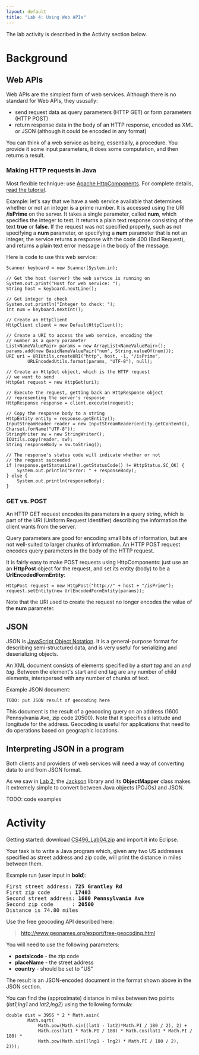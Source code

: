 ```yaml
---
layout: default
title: "Lab 4: Using Web APIs"
---
```


The lab activity is described in the Activity section below.

Background
==========

Web APIs
--------

Web APIs are the simplest form of web services. Although there is no standard for Web APIs, they ususally:

-   send request data as query parameters (HTTP GET) or form parameters (HTTP POST)
-   return response data in the body of an HTTP response, encoded as XML or JSON (although it could be encoded in any format)

You can think of a web service as being, essentially, a procedure. You provide it some input parameters, it does some computation, and then returns a result.

### Making HTTP requests in Java

Most flexible technique: use [Apache HttpComponents](http://hc.apache.org/). For complete details, [read the tutorial](http://hc.apache.org/httpcomponents-client-ga/tutorial/html/).

Example: let's say that we have a web service available that determines whether or not an integer is a prime number. It is accessed using the URI **/isPrime** on the server. It takes a single parameter, called **num**, which specifies the integer to test. It returns a plain text response consisting of the text **true** or **false**. If the request was not specified properly, such as not specifying a **num** parameter, or specifying a **num** parameter that is not an integer, the service returns a response with the code 400 (Bad Request), and returns a plain text error message in the body of the message.

Here is code to use this web service:

	Scanner keyboard = new Scanner(System.in);
	
	// Get the host (server) the web service is running on
	System.out.print("Host for web service: ");
	String host = keyboard.nextLine();
	
	// Get integer to check
	System.out.println("Integer to check: ");
	int num = keyboard.nextInt();
	
	// Create an HttpClient
	HttpClient client = new DefaultHttpClient();
	
	// Create a URI to access the web service, encoding the
	// number as a query parameter
	List<NameValuePair> params = new ArrayList<NameValuePair>();
	params.add(new BasicNameValuePair("num", String.valueOf(num)));
	URI uri = URIUtils.createURI("http", host, -1, "/isPrime", 
		    URLEncodedUtils.format(params, "UTF-8"), null);

	// Create an HttpGet object, which is the HTTP request
	// we want to send
	HttpGet request = new HttpGet(uri);

	// Execute the request, getting back an HttpResponse object
	// representing the server's response
	HttpResponse response = client.execute(request);

	// Copy the response body to a string
	HttpEntity entity = response.getEntity();
	InputStreamReader reader = new InputStreamReader(entity.getContent(), Charset.forName("UTF-8"));
	StringWriter sw = new StringWriter();
	IOUtils.copy(reader, sw);
	String responseBody = sw.toString();
	
	// The response's status code will indicate whether or not
	// the request succeeded
	if (response.getStatusLine().getStatusCode() != HttpStatus.SC_OK) {
		System.out.println("Error: " + responseBody);
	} else {
		System.out.println(responseBody);
	}

### GET vs. POST

An HTTP GET request encodes its parameters in a query string, which is part of the URI (Uniform Request Identifier) describing the information the client wants from the server.

Query parameters are good for encoding small bits of information, but are not well-suited to larger chunks of information. An HTTP POST request encodes query parameters in the body of the HTTP request.

It is fairly easy to make POST requests using HttpComponents: just use an an **HttpPost** object for the request, and set its entity (body) to be a **UrlEncodedFormEntity**:

    HttpPost request = new HttpPost("http://" + host + "/isPrime");
    request.setEntity(new UrlEncodedFormEntity(params));

Note that the URI used to create the request no longer encodes the value of the **num** parameter.

JSON
----

JSON is [JavaScript Object Notation](http://en.wikipedia.org/wiki/Json).  It is a general-purpose format for describing semi-structured data, and is very useful for serializing and deserializing objects.

An XML document consists of elements specified by a *start tag* and an *end tag*. Between the element's start and end tag are any number of child elements, interspersed with any number of chunks of text.

Example JSON document:

    TODO: put JSON result of geocoding here

This document is the result of a geocoding query on an address (1600 Pennsylvania Ave, zip code 20500). Note that it specifies a latitude and longitude for the address. Geocoding is useful for applications that need to do operations based on geographic locations.

Interpreting JSON in a program
------------------------------

Both clients and providers of web services will need a way of converting data to and from JSON format.

As we saw in [Lab 2](lab02.html), the [Jackson](https://github.com/FasterXML/jackson) library and its **ObjectMapper** class makes it extremely simple to convert between Java objects (POJOs) and JSON.

TODO: code examples

Activity
========

Getting started: download [CS496\_Lab04.zip](CS496_Lab04.zip) and import it into Eclipse.

Your task is to write a Java program which, given any two US addresses specified as street address and zip code, will print the distance in miles between them.

Example run (user input in **bold**):

<pre>
First street address: <b>725 Grantley Rd</b>
First zip code      : <b>17403</b>
Second street address: <b>1600 Pennsylvania Ave</b>
Second zip code      : <b>20500</b>
Distance is 74.80 miles
</pre>

Use the free geocoding API described here:

> <http://www.geonames.org/export/free-geocoding.html>

You will need to use the following parameters:

-   **postalcode** - the zip code
-   **placeName** - the street address
-   **country** - should be set to "US"

The result is an JSON-encoded document in the format shown above in the JSON section.

You can find the (approximate) distance in miles between two points (*lat1,lng1* and *lat2,lng2*) using the following formula:

    double dist = 3956 * 2 * Math.asin(
            Math.sqrt(
                Math.pow(Math.sin((lat1 - lat2)*Math.PI / 180 / 2), 2) +
                Math.cos(lat1 * Math.PI / 180) * Math.cos(lat1 * Math.PI / 180) *
                Math.pow(Math.sin((lng1 - lng2) * Math.PI / 180 / 2), 2)));
